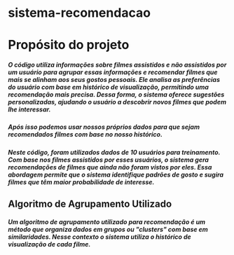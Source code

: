 # sistema-recomendacao
# Propósito do projeto
##### O código utiliza informações sobre filmes assistidos e não assistidos por um usuário para agrupar essas informações e recomendar filmes que mais se alinham aos seus gostos pessoais. Ele analisa as preferências do usuário com base em histórico de visualização, permitindo uma recomendação mais precisa. Dessa forma, o sistema oferece sugestões personalizadas, ajudando o usuário a descobrir novos filmes que podem lhe interessar.
##### Após isso podemos usar nossos próprios dados para que sejam recomendados filmes com base no nosso histórico.
#####  Neste código, foram utilizados dados de 10 usuários para treinamento. Com base nos filmes assistidos por esses usuários, o sistema gera recomendações de filmes que ainda não foram vistos por eles. Essa abordagem permite que o sistema identifique padrões de gosto e sugira filmes que têm maior probabilidade de interesse.
## Algoritmo de Agrupamento Utilizado
##### Um algoritmo de agrupamento utilizado para recomendação é um método que organiza dados em grupos ou "clusters" com base em similaridades. Nesse contexto o sistema utiliza o histórico de visualização de cada filme.